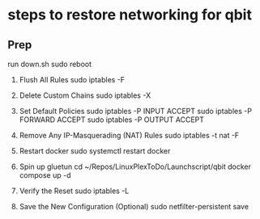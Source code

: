 # steps to restore networking for qbit

## Prep

run down.sh
sudo reboot

1. Flush All Rules
   sudo iptables -F

2. Delete Custom Chains
   sudo iptables -X

3. Set Default Policies
   sudo iptables -P INPUT ACCEPT
   sudo iptables -P FORWARD ACCEPT
   sudo iptables -P OUTPUT ACCEPT

4. Remove Any IP-Masquerading (NAT) Rules
   sudo iptables -t nat -F

5. Restart docker
   sudo systemctl restart docker

6. Spin up gluetun
   cd ~/Repos/LinuxPlexToDo/Launchscript/qbit
   docker compose up -d

7. Verify the Reset
   sudo iptables -L

8. Save the New Configuration (Optional)
   sudo netfilter-persistent save
